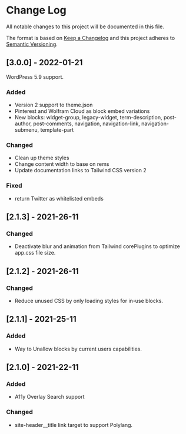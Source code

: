 
# Change Log
All notable changes to this project will be documented in this file.
 
The format is based on [Keep a Changelog](http://keepachangelog.com/)
and this project adheres to [Semantic Versioning](http://semver.org/).

## [3.0.0] - 2022-01-21
WordPress 5.9 support.

### Added
- Version 2 support to theme.json
- Pinterest and Wolfram Cloud as block embed variations
- New blocks: widget-group, legacy-widget, term-description, post-author, post-comments, navigation, navigation-link, navigation-submenu, template-part

### Changed
- Clean up theme styles
- Change content width to base on rems
- Update documentation links to Tailwind CSS version 2

### Fixed
- return Twitter as whitelisted embeds

## [2.1.3] - 2021-26-11
 
### Changed
- Deactivate blur and animation from Tailwind corePlugins to optimize app.css file size.

## [2.1.2] - 2021-26-11
 
### Changed
- Reduce unused CSS by only loading styles for in-use blocks.
 
## [2.1.1] - 2021-25-11
 
### Added
- Way to Unallow blocks by current users capabilities.
 
## [2.1.0] - 2021-22-11
 
### Added
- A11y Overlay Search support
   
### Changed
- site-header__title link target to support Polylang.
 
